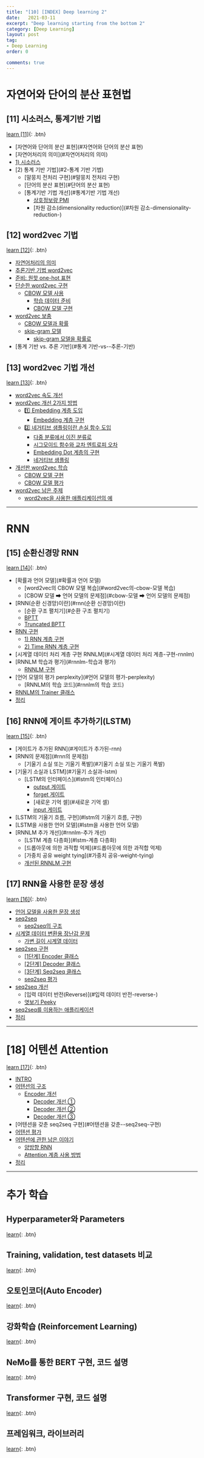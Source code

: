 ```yaml
---
title: "[10] [INDEX] Deep learning 2"
date:   2021-03-11
excerpt: "Deep learning starting from the bottom 2"
category: [Deep Learning]
layout: post
tag:
- Deep Learning
order: 0

comments: true
---
```


# 자연어와 단어의 분산 표현법   

## [11] 시소러스, 통계기반 기법  

[learn [11]](https://yerimoh.github.io/DL13/){: .btn}  
- [자연어와 단어의 분산 표현](#자연어와 단어의 분산 표현)
- [자연어처리의 의미](#자연어처리의 의미)
- [1) 시소러스](#1-시소러스)
- [2) 통계 기반 기법](#2-통계 기반 기법)
  * [말뭉치 전처리 구현](#말뭉치 전처리 구현)
  * [단어의 분산 표현](#단어의 분산 표현)
  * [통계기반 기법 개선](#통계기반 기법 개선)
    + [상호정보량 PMI](#상호정보량-pmi)
    + [차원 감소(dimensionality reduction)](#차원 감소-dimensionality-reduction-)

## [12] word2vec 기법 

[learn [12]](https://yerimoh.github.io/DL14/){: .btn}  
- [자연어처리의 의미](#자연어처리의-의미)
- [추론기반 기법 word2vec](#-추론기반-기법-word2vec)
- [준비: 원핫 one-hot 표현](#준비--원핫-one-hot-표현)
- [단순한 word2vec 구현](#-단순한-word2vec-구현)
  * [CBOW 모델 사용](#cbow-모델-사용)
    + [학습 데이터 준비](#학습-데이터-준비)
    + [CBOW 모델 구현](#cbow-모델-구현)
- [word2vec 보충](#word2vec-보충)
  * [CBOW 모델과 확률](#cbow-모델과-확률)
  * [skip-gram 모델](#skip-gram-모델)
    + [skip-gram 모델을 확률로](#skip-gram-모델을-확률로)
- [통계 기반 vs. 추론 기반](#통계 기반-vs--추론-기반)

## [13] word2vec 기법 개선  

[learn [13]](https://yerimoh.github.io/DL15/){: .btn}    
- [word2vec 속도 개선](#word2vec-속도-개선)
- [word2vec 개선 2가지 방법](#word2vec-개선-2가지-방법)
  * [1️⃣ Embedding 계층 도입](#1---embedding-계층-도입)
    + [Embedding 계층 구현](#embedding--계층-구현)
  * [2️⃣ 네거티브 샘플링이란 손실 함수 도입](#2--네거티브-샘플링이란-손실-함수-도입)
    + [다중 분류에서 이진 분류로](#다중-분류에서-이진-분류로)
    + [시그모이드 함수와 교차 엔트로피 오차](#시그모이드-함수와-교차-엔트로피-오차)
    + [Embedding Dot 계층의 구현](#embedding-dot-계층의-구현)
    + [네거티브 샘플링](#네거티브-샘플링)
- [개선판 word2vec 학습](#개선판-word2vec-학습)
  * [CBOW 모델 구현](#cbow-모델-구현)
  * [CBOW 모델 평가](#cbow-모델-평가)
- [word2vec 남은 주제](#word2vec-남은-주제)
  * [word2vec을 사용한 애플리케이션의 예](#word2vec을-사용한-애플리케이션의-예)


-------

# RNN

## [15] 순환신경망 RNN   

[learn [14]](https://yerimoh.github.io/DL16/){: .btn}    
- [확률과 언어 모델](#확률과 언어 모델)
  * [word2vec의 CBOW 모델 복습](#word2vec의-cbow-모델 복습)
  * [CBOW 모델 ➡ 언어 모델의 문제점](#cbow-모델 ➡ 언어 모델의 문제점)
- [RNN(순환 신경망)이란](#rnn(순환 신경망)이란)
  * [순환 구조 펼치기](#순환 구조 펼치기)
  * [BPTT](#bptt)
  * [Truncated BPTT](#truncated-bptt)
- [RNN 구현](#rnn-구현)
  * [1) RNN 계층 구현](#1--rnn-계층-구현)
  * [2) Time RNN 계층 구현](#2--time-rnn-계층-구현)
- [시계열 데이터 처리 계층 구현 RNNLM](#시계열 데이터 처리 계층-구현-rnnlm)
- [RNNLM 학습과 평가](#rnnlm-학습과 평가)
  * [RNNLM 구현](#rnnlm-구현)
- [언어 모델의 평가 perplexity](#언어 모델의 평가-perplexity)
  * [RNNLM의 학습 코드](#rnnlm의 학습 코드)
- [RNNLM의 Trainer 클래스](#rnnlm의-trainer-클래스)
- [정리](#정리)

## [16] RNN에 게이트 추가하기(LSTM)  

[learn [15]](https://yerimoh.github.io/DL17/){: .btn}
- [게이트가 추가된 RNN](#게이트가 추가된-rnn)
- [RNN의 문제점](#rnn의 문제점)
  * [기울기 소실 또는 기울기 폭발](#기울기 소실 또는 기울기 폭발)
- [기울기 소실과 LSTM](#기울기 소실과-lstm)
  * [LSTM의 인터페이스](#lstm의 인터페이스)
    + [output 게이트](#output-게이트)
    + [forget 게이트](#forget-게이트)
    + [새로운 기억 셀](#새로운 기억 셀)
    + [input 게이트](#input-게이트)
- [LSTM의 기울기 흐름, 구현](#lstm의 기울기 흐름, 구현)
- [LSTM을 사용한 언어 모델](#lstm을 사용한 언어 모델)
- [RNNLM 추가 개선](#rnnlm-추가 개선)
    + [LSTM 계층 다층화](#lstm-계층 다층화)
    + [드롭아웃에 의한 과적합 억제](#드롭아웃에 의한 과적합 억제)
    + [가중치 공유 weight tying](#가중치 공유-weight-tying)
  * [개선된 RNNLM 구현](#개선된-rnnlm-구현)

## [17] RNN을 사용한 문장 생성   

[learn [16]](https://yerimoh.github.io/DL18/){: .btn}
- [언어 모델을 사용한 문장 생성](#언어-모델을-사용한-문장-생성)
- [seq2seq](#seq2seq)
  * [seq2seq의 구조](#seq2seq의-구조)
- [시계열 데이터 변환용 장난감 문제](#시계열-데이터-변환용-장난감-문제)
  * [가변 길이 시계열 데이터](#가변-길이-시계열-데이터)
- [seq2seq 구현](#seq2seq-구현)
  * [[1단계] Encoder 클래스](#-1단계--encoder-클래스)
  * [[2단계] Decoder 클래스](#-2단계--decoder-클래스)
  * [[3단계] Seq2seq 클래스](#-3단계--seq2seq-클래스)
  * [seq2seq 평가](#seq2seq-평가)
- [seq2seq 개선](#seq2seq-개선)
  * [입력 데이터 반전(Reverse)](#입력 데이터 반전-reverse-)
  * [엿보기 Peeky](#엿보기-peeky)
- [seq2seq를 이용하는 애플리케이션](#seq2seq-이용하는-애플리케이션)
- [정리](#정리)

----

# [18] 어텐션 Attention   

[learn [17]](https://yerimoh.github.io/DL19/){: .btn}
- [INTRO](#intro)
- [어텐션의 구조](#어텐션의-구조)
  * [Encoder 개선](#encoder-개선)
    + [Decoder 개선 ①](#decoder-개선--)
    + [Decoder 개선 ②](#decoder-개선--)
    + [Decoder 개선 ③](#decoder-개선--)
- [어텐션을 갖춘 seq2seq 구현](#어텐션을 갖춘--seq2seq-구현)
- [어텐션 평가](#어텐션-평가)
- [어텐션에 관한 남은 이야기](#어텐션에-관한-남은-이야기)
  * [양방향 RNN](#양방향-rnn)
  * [Attention 계층 사용 방법](#attention-계층-사용-방법)
- [정리](#정리)


-----


# 추가 학습

## Hyperparameter와 Parameters  

[learn](https://yerimoh.github.io/DL100/){: .btn}  

## Training, validation, test datasets 비교 

[learn](https://yerimoh.github.io/DL101/){: .btn}    

## 오토인코더(Auto Encoder)

[learn](https://yerimoh.github.io/DL104/){: .btn}      

## 강화학습 (Reinforcement Learning) 

[learn](https://yerimoh.github.io/DL105/){: .btn} 

## NeMo를 통한 BERT 구현, 코드 설명 

[learn](https://yerimoh.github.io/DL107/){: .btn}    

## Transformer 구현, 코드 설명  

[learn](https://yerimoh.github.io/DL106/){: .btn}    

## 프레임워크, 라이브러리  

[learn](https://yerimoh.github.io/DL108/){: .btn}    
